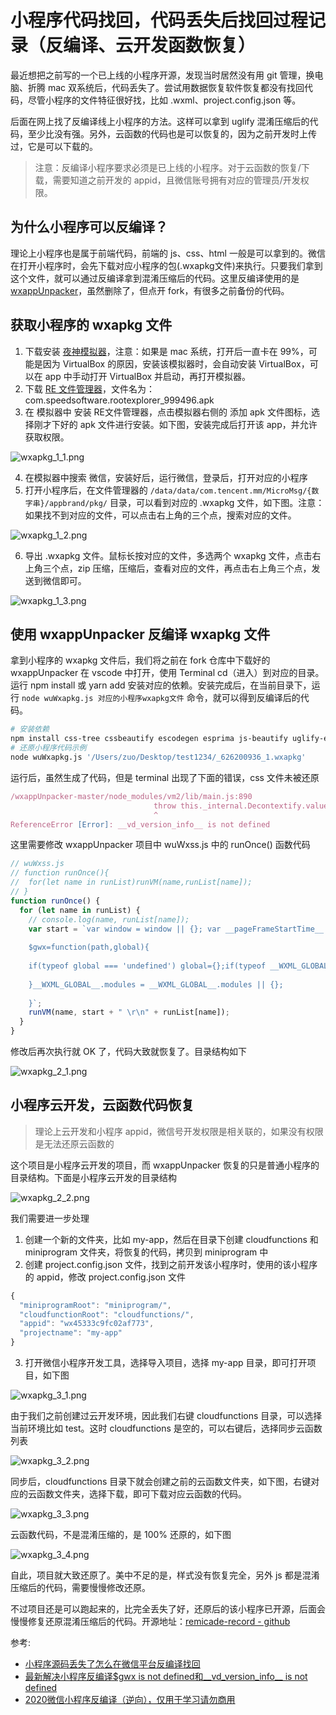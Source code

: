 # 小程序代码找回，代码丢失后找回过程记录（反编译、云开发函数恢复）

最近想把之前写的一个已上线的小程序开源，发现当时居然没有用 git 管理，换电脑、折腾 mac 双系统后，代码丢失了。尝试用数据恢复软件恢复都没有找回代码，尽管小程序的文件特征很好找，比如 .wxml、project.config.json 等。

后面在网上找了反编译线上小程序的方法。这样可以拿到 uglify 混淆压缩后的代码，至少比没有强。另外，云函数的代码也是可以恢复的，因为之前开发时上传过，它是可以下载的。

> 注意：反编译小程序要求必须是已上线的小程序。对于云函数的恢复/下载，需要知道之前开发的 appid，且微信账号拥有对应的管理员/开发权限。

## 为什么小程序可以反编译？

理论上小程序也是属于前端代码，前端的 js、css、html 一般是可以拿到的。微信在打开小程序时，会先下载对应小程序的包(.wxapkg文件)来执行。只要我们拿到这个文件，就可以通过反编译拿到混淆压缩后的代码。这里反编译使用的是 [wxappUnpacker](https://github.com/qwerty472123/wxappUnpacker)，虽然删除了，但点开 fork，有很多之前备份的代码。 

## 获取小程序的 wxapkg 文件

1. 下载安装 [夜神模拟器](https://www.yeshen.com/)，注意：如果是 mac 系统，打开后一直卡在 99%，可能是因为 VirtualBox 的原因，安装该模拟器时，会自动安装 VirtualBox，可以在 app 中手动打开 VirtualBox 并启动，再打开模拟器。
2. 下载 [RE 文件管理器](http://www.pc6.com/az/56118.html)，文件名为：com.speedsoftware.rootexplorer_999496.apk
3. 在 模拟器中 安装 RE文件管理器，点击模拟器右侧的 添加 apk 文件图标，选择刚才下好的 apk 文件进行安装。如下图，安装完成后打开该 app，并允许获取权限。

![wxapkg_1_1.png](../../../images/blog/mp/wxapkg_1_1.png)

4. 在模拟器中搜索 微信，安装好后，运行微信，登录后，打开对应的小程序
5. 打开小程序后，在文件管理器的 `/data/data/com.tencent.mm/MicroMsg/{数字串}/appbrand/pkg/` 目录，可以看到对应的 .wxapkg 文件，如下图。注意：如果找不到对应的文件，可以点击右上角的三个点，搜索对应的文件。

![wxapkg_1_2.png](../../../images/blog/mp/wxapkg_1_2.png)

6. 导出 .wxapkg 文件。鼠标长按对应的文件，多选两个 wxapkg 文件，点击右上角三个点，zip 压缩，压缩后，查看对应的文件，再点击右上角三个点，发送到微信即可。 

![wxapkg_1_3.png](../../../images/blog/mp/wxapkg_1_3.png)

## 使用 wxappUnpacker 反编译 wxapkg 文件

拿到小程序的 wxapkg 文件后，我们将之前在 fork 仓库中下载好的 wxappUnpacker 在 vscode 中打开，使用 Terminal cd（进入）到对应的目录。运行 npm install 或 yarn add 安装对应的依赖。安装完成后，在当前目录下，运行 `node wuWxapkg.js 对应的小程序wxapkg文件` 命令，就可以得到反编译后的代码。
```bash
# 安装依赖
npm install css-tree cssbeautify escodegen esprima js-beautify uglify-es vm2
# 还原小程序代码示例
node wuWxapkg.js '/Users/zuo/Desktop/test1234/_626200936_1.wxapkg'
```

运行后，虽然生成了代码，但是 terminal 出现了下面的错误，css 文件未被还原

```js
/wxappUnpacker-master/node_modules/vm2/lib/main.js:890
                                throw this._internal.Decontextify.value(e);
                                ^
ReferenceError [Error]: __vd_version_info__ is not defined
```

这里需要修改 wxappUnpacker 项目中 wuWxss.js 中的 runOnce() 函数代码
```js
// wuWxss.js
// function runOnce(){
// 	for(let name in runList)runVM(name,runList[name]);
// }
function runOnce() {
  for (let name in runList) {
    // console.log(name, runList[name]);
    var start = `var window = window || {}; var __pageFrameStartTime__ = Date.now(); var __webviewId__; var __wxAppCode__={}; var __mainPageFrameReady__ = function(){}; var __WXML_GLOBAL__={entrys:{},defines:{},modules:{},ops:[],wxs_nf_init:undefined,total_ops:0}; var __vd_version_info__=__vd_version_info__||{};
    
    $gwx=function(path,global){
    
    if(typeof global === 'undefined') global={};if(typeof __WXML_GLOBAL__ === 'undefined') {__WXML_GLOBAL__={};
    
    }__WXML_GLOBAL__.modules = __WXML_GLOBAL__.modules || {};
    
    }`;
    runVM(name, start + " \r\n" + runList[name]);
  }
}
```

修改后再次执行就 OK 了，代码大致就恢复了。目录结构如下

![wxapkg_2_1.png](../../../images/blog/mp/wxapkg_2_1.png)


## 小程序云开发，云函数代码恢复

> 理论上云开发和小程序 appid，微信号开发权限是相关联的，如果没有权限是无法还原云函数的

这个项目是小程序云开发的项目，而 wxappUnpacker 恢复的只是普通小程序的目录结构。下面是小程序云开发的目录结构

![wxapkg_2_2.png](../../../images/blog/mp/wxapkg_2_2.png)

我们需要进一步处理
1. 创建一个新的文件夹，比如 my-app，然后在目录下创建 cloudfunctions 和 miniprogram 文件夹，将恢复的代码，拷贝到 miniprogram 中
2. 创建 project.config.json 文件，找到之前开发该小程序时，使用的该小程序的 appid，修改 project.config.json 文件

```js
{
  "miniprogramRoot": "miniprogram/",
  "cloudfunctionRoot": "cloudfunctions/",
  "appid": "wx45333c9fc02af773",
  "projectname": "my-app"
}
```
3. 打开微信小程序开发工具，选择导入项目，选择 my-app 目录，即可打开项目，如下图

![wxapkg_3_1.png](../../../images/blog/mp/wxapkg_3_1.png)

由于我们之前创建过云开发环境，因此我们右键 cloudfunctions 目录，可以选择当前环境比如 test。这时 cloudfunctions 是空的，可以右键后，选择同步云函数列表

![wxapkg_3_2.png](../../../images/blog/mp/wxapkg_3_2.png)

同步后，cloudfunctions 目录下就会创建之前的云函数文件夹，如下图，右键对应的云函数文件夹，选择下载，即可下载对应云函数的代码。

![wxapkg_3_3.png](../../../images/blog/mp/wxapkg_3_3.png)

云函数代码，不是混淆压缩的，是 100% 还原的，如下图

![wxapkg_3_4.png](../../../images/blog/mp/wxapkg_3_4.png)

自此，项目就大致还原了。美中不足的是，样式没有恢复完全，另外 js 都是混淆压缩后的代码，需要慢慢修改还原。

不过项目还是可以跑起来的，比完全丢失了好，还原后的该小程序已开源，后面会慢慢修复还原混淆压缩后的代码。开源地址：[remicade-record - github](https://github.com/ibdlib/remicade-record)

参考: 
- [小程序源码丢失了怎么在微信平台反编译找回](https://blog.csdn.net/qq_38822390/article/details/82152004)
- [最新解决小程序反编译$gwx is not defined和__vd_version_info__ is not defined](https://www.jianshu.com/p/83b9e7d3ded4)
- [2020微信小程序反编译（逆向），仅用于学习请勿商用](https://www.cnblogs.com/yeahwell/p/13546770.html)
